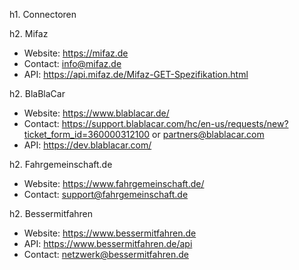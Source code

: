 h1. Connectoren

h2. Mifaz
 - Website: https://mifaz.de
 - Contact: info@mifaz.de
 - API: https://api.mifaz.de/Mifaz-GET-Spezifikation.html

h2. BlaBlaCar
 - Website: https://www.blablacar.de/
 - Contact: https://support.blablacar.com/hc/en-us/requests/new?ticket_form_id=360000312100 or partners@blablacar.com
 - API: https://dev.blablacar.com/

h2. Fahrgemeinschaft.de
 - Website: https://www.fahrgemeinschaft.de/
 - Contact: support@fahrgemeinschaft.de

h2. Bessermitfahren 
 - Website: https://www.bessermitfahren.de
 - API: https://www.bessermitfahren.de/api
 - Contact: netzwerk@bessermitfahren.de

